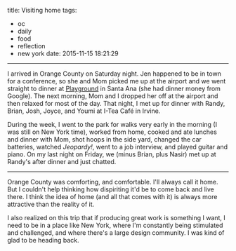 title: Visiting home
tags:
  - oc
  - daily
  - food
  - reflection
  - new york
date: 2015-11-15 18:21:29
---


I arrived in Orange County on Saturday night. Jen happened to be in town for a conference, so she and Mom picked me up at the airport and we went straight to dinner at [Playground](http://playgrounddtsa.com/) in Santa Ana (she had dinner money from Google). The next morning, Mom and I dropped her off at the airport and then relaxed for most of the day. That night, I met up for dinner with Randy, Brian, Josh, Joyce, and Youmi at I-Tea Café in Irvine.

During the week, I went to the park for walks very early in the morning (I was still on New York time), worked from home, cooked and ate lunches and dinner with Mom, shot hoops in the side yard, changed the car batteries, watched *Jeopardy!*, went to a job interview, and played guitar and piano. On my last night on Friday, we (minus Brian, plus Nasir) met up at Randy's after dinner and just chatted.

---
Orange County was comforting, and comfortable. I'll always call it home. But I couldn't help thinking how dispiriting it'd be to come back and live there. I think the idea of home (and all that comes with it) is always more attractive than the reality of it.

I also realized on this trip that if producing great work is something I want, I need to be in a place like New York, where I'm constantly being stimulated and challenged, and where there's a large design community. I was kind of glad to be heading back.
